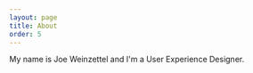 ```yaml
---
layout: page
title: About
order: 5
---
```


My name is Joe Weinzettel and I'm a User Experience Designer.
